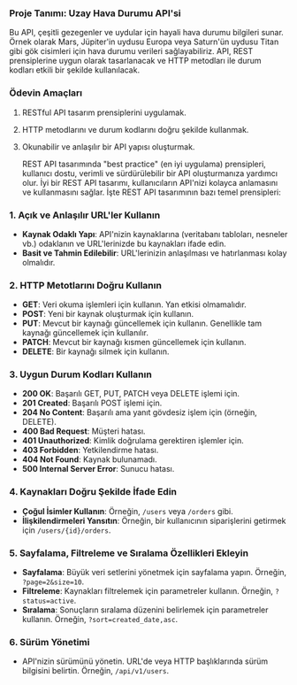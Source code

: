 ### Proje Tanımı: Uzay Hava Durumu API'si
Bu API, çeşitli gezegenler ve uydular için hayali hava durumu bilgileri sunar. Örnek olarak Mars, Jüpiter'in uydusu Europa veya Saturn'ün uydusu Titan gibi gök cisimleri için hava durumu verileri sağlayabiliriz. API, REST prensiplerine uygun olarak tasarlanacak ve HTTP metodları ile durum kodları etkili bir şekilde kullanılacak.

### Ödevin Amaçları
1. RESTful API tasarım prensiplerini uygulamak.
2. HTTP metodlarını ve durum kodlarını doğru şekilde kullanmak.
3. Okunabilir ve anlaşılır bir API yapısı oluşturmak.

   REST API tasarımında "best practice" (en iyi uygulama) prensipleri, kullanıcı dostu, verimli ve sürdürülebilir bir API oluşturmanıza yardımcı olur. İyi bir REST API tasarımı, kullanıcıların API'nizi kolayca anlamasını ve kullanmasını sağlar. İşte REST API tasarımının bazı temel prensipleri:

### 1. Açık ve Anlaşılır URL'ler Kullanın

- **Kaynak Odaklı Yapı**: API'nizin kaynaklarına (veritabanı tabloları, nesneler vb.) odaklanın ve URL'lerinizde bu kaynakları ifade edin. 
- **Basit ve Tahmin Edilebilir**: URL'lerinizin anlaşılması ve hatırlanması kolay olmalıdır.

### 2. HTTP Metotlarını Doğru Kullanın

- **GET**: Veri okuma işlemleri için kullanın. Yan etkisi olmamalıdır.
- **POST**: Yeni bir kaynak oluşturmak için kullanın.
- **PUT**: Mevcut bir kaynağı güncellemek için kullanın. Genellikle tam kaynağı güncellemek için kullanılır.
- **PATCH**: Mevcut bir kaynağı kısmen güncellemek için kullanın.
- **DELETE**: Bir kaynağı silmek için kullanın.

### 3. Uygun Durum Kodları Kullanın

- **200 OK**: Başarılı GET, PUT, PATCH veya DELETE işlemi için.
- **201 Created**: Başarılı POST işlemi için.
- **204 No Content**: Başarılı ama yanıt gövdesiz işlem için (örneğin, DELETE).
- **400 Bad Request**: Müşteri hatası.
- **401 Unauthorized**: Kimlik doğrulama gerektiren işlemler için.
- **403 Forbidden**: Yetkilendirme hatası.
- **404 Not Found**: Kaynak bulunamadı.
- **500 Internal Server Error**: Sunucu hatası.

### 4. Kaynakları Doğru Şekilde İfade Edin

- **Çoğul İsimler Kullanın**: Örneğin, `/users` veya `/orders` gibi.
- **İlişkilendirmeleri Yansıtın**: Örneğin, bir kullanıcının siparişlerini getirmek için `/users/{id}/orders`.

### 5. Sayfalama, Filtreleme ve Sıralama Özellikleri Ekleyin

- **Sayfalama**: Büyük veri setlerini yönetmek için sayfalama yapın. Örneğin, `?page=2&size=10`.
- **Filtreleme**: Kaynakları filtrelemek için parametreler kullanın. Örneğin, `?status=active`.
- **Sıralama**: Sonuçların sıralama düzenini belirlemek için parametreler kullanın. Örneğin, `?sort=created_date,asc`.

### 6. Sürüm Yönetimi

- API'nizin sürümünü yönetin. URL'de veya HTTP başlıklarında sürüm bilgisini belirtin. Örneğin, `/api/v1/users`.
